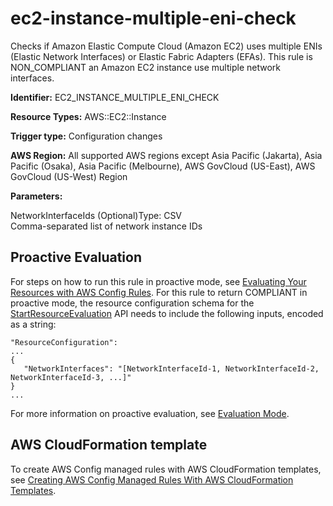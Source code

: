 # ec2\-instance\-multiple\-eni\-check<a name="ec2-instance-multiple-eni-check"></a>

Checks if Amazon Elastic Compute Cloud \(Amazon EC2\) uses multiple ENIs \(Elastic Network Interfaces\) or Elastic Fabric Adapters \(EFAs\)\. This rule is NON\_COMPLIANT an Amazon EC2 instance use multiple network interfaces\. 

**Identifier:** EC2\_INSTANCE\_MULTIPLE\_ENI\_CHECK

**Resource Types:** AWS::EC2::Instance

**Trigger type:** Configuration changes

**AWS Region:** All supported AWS regions except Asia Pacific \(Jakarta\), Asia Pacific \(Osaka\), Asia Pacific \(Melbourne\), AWS GovCloud \(US\-East\), AWS GovCloud \(US\-West\) Region

**Parameters:**

NetworkInterfaceIds \(Optional\)Type: CSV  
Comma\-separated list of network instance IDs

## Proactive Evaluation<a name="w2aac12c33c15b9d199c17"></a>

 For steps on how to run this rule in proactive mode, see [Evaluating Your Resources with AWS Config Rules](./evaluating-your-resources.html#evaluating-your-resources-proactive)\. For this rule to return COMPLIANT in proactive mode, the resource configuration schema for the [StartResourceEvaluation](https://docs.aws.amazon.com/config/latest/APIReference/API_StartResourceEvaluation.html) API needs to include the following inputs, encoded as a string: 

```
"ResourceConfiguration":
...
{
   "NetworkInterfaces": "[NetworkInterfaceId-1, NetworkInterfaceId-2, NetworkInterfaceId-3, ...]"
} 
...
```

 For more information on proactive evaluation, see [Evaluation Mode](./evaluate-config-rules.html)\. 

## AWS CloudFormation template<a name="w2aac12c33c15b9d199c19"></a>

To create AWS Config managed rules with AWS CloudFormation templates, see [Creating AWS Config Managed Rules With AWS CloudFormation Templates](aws-config-managed-rules-cloudformation-templates.md)\.